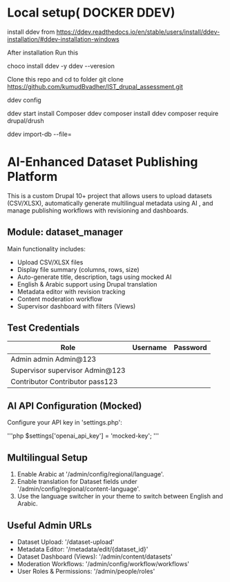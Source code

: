 Local setup( DOCKER DDEV)
==============================
install ddev from https://ddev.readthedocs.io/en/stable/users/install/ddev-installation/#ddev-installation-windows

After installation Run this

choco install ddev -y
ddev --veresion

Clone this repo and cd to folder 
     git clone https://github.com/kumudBvadher/IST_drupal_assessment.git


ddev config

ddev start 
install Composer
ddev composer install
ddev composer require drupal/drush

ddev import-db --file=<filepath>




AI-Enhanced Dataset Publishing Platform
=======================================

This is a custom Drupal 10+ project that allows users to upload datasets (CSV/XLSX), automatically generate multilingual metadata using AI , and manage publishing workflows with revisioning and dashboards.

Module: dataset_manager
-----------------------

Main functionality includes:

- Upload CSV/XLSX files
- Display file summary (columns, rows, size)
- Auto-generate title, description, tags using mocked AI
- English & Arabic support using Drupal translation
- Metadata editor with revision tracking
- Content moderation workflow
- Supervisor dashboard with filters (Views)


Test Credentials
----------------

| Role       | Username   | Password |
|------------|------------|----------|
| Admin       admin       Admin@123
| Supervisor  supervisor  Admin@123
| Contributor   Contributor    pass123  

AI API Configuration (Mocked)
-----------------------------

Configure your API key in 'settings.php':

'''php
$settings['openai_api_key'] = 'mocked-key';
'''

Multilingual Setup
------------------

1. Enable Arabic at '/admin/config/regional/language'.
2. Enable translation for Dataset fields under '/admin/config/regional/content-language'.
3. Use the language switcher in your theme to switch between English and Arabic.

Useful Admin URLs
-----------------

- Dataset Upload: '/dataset-upload'
- Metadata Editor: '/metadata/edit/{dataset_id}'
- Dataset Dashboard (Views): '/admin/content/datasets'
- Moderation Workflows: '/admin/config/workflow/workflows'
- User Roles & Permissions: '/admin/people/roles'
